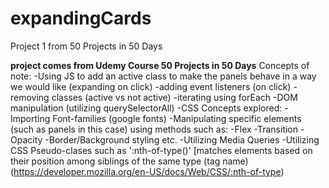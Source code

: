 # expandingCards
Project 1 from 50 Projects in 50 Days

**project comes from Udemy Course 50 Projects in 50 Days**
Concepts of note: 
-Using JS to add an active class to make the panels behave in a way we would like (expanding on click)
    -adding event listeners (on click)
    -removing classes (active vs not active)
    -iterating using forEach 
    -DOM manipulation (utilizing querySelectorAll)
-CSS Concepts explored:
    -Importing Font-families (google fonts)
    -Manipulating specific elements (such as panels in this case) using methods such as:
        -Flex
        -Transition
        -Opacity
        -Border/Background styling etc. 
    -Utilizing Media Queries 
    -Utilizing CSS Pseudo-clases such as ':nth-of-type()' [matches elements based on their position among siblings of the same type (tag name) (https://developer.mozilla.org/en-US/docs/Web/CSS/:nth-of-type)